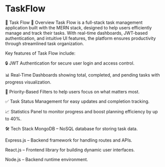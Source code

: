# TaskFlow
🚀 Task Flow
📌 Overview
Task Flow is a full-stack task management application built with the MERN stack, designed to help users efficiently manage and track their tasks. With real-time dashboards, JWT-based authentication, and intuitive UI features, the platform ensures productivity through streamlined task organization.

Key features of Task Flow include:

🔒 JWT Authentication for secure user login and access control.

📊 Real-Time Dashboards showing total, completed, and pending tasks with progress visualization.

🎯 Priority-Based Filters to help users focus on what matters most.

✅ Task Status Management for easy updates and completion tracking.

📈 Statistics Panel to monitor progress and boost planning efficiency by up to 40%.

🛠️ Tech Stack
MongoDB – NoSQL database for storing task data.

Express.js – Backend framework for handling routes and APIs.

React.js – Frontend library for building dynamic user interfaces.

Node.js – Backend runtime environment.
